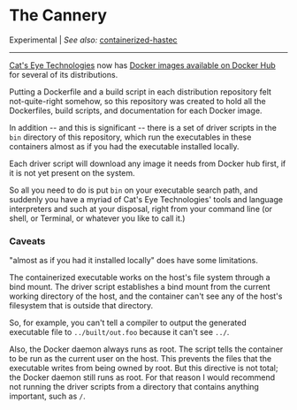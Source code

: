 The Cannery
===========

Experimental
| _See also:_ [containerized-hastec](https://github.com/catseye/containerized-hastec)

- - - -

[Cat's Eye Technologies][] now has [Docker images available on Docker Hub][]
for several of its distributions.

Putting a Dockerfile and a build script in each distribution repository
felt not-quite-right somehow, so this repository was created to hold all
the Dockerfiles, build scripts, and documentation for each Docker image.

In addition -- and this is significant -- there is a set of driver
scripts in the `bin` directory of this repository, which run the
executables in these containers almost as if you had the executable
installed locally.

Each driver script will download any image it needs from Docker hub
first, if it is not yet present on the system.

So all you need to do is put `bin` on your executable search path,
and suddenly you have a myriad of Cat's Eye Technologies' tools and
language interpreters and such at your disposal, right from your
command line (or shell, or Terminal, or whatever you like to call it.)

### Caveats

"almost as if you had it installed locally" does have some limitations.

The containerized executable works on the host's file system through a
bind mount.  The driver script establishes a bind mount from the current
working directory of the host, and the container can't see any of
the host's filesystem that is outside that directory.

So, for example, you can't tell a compiler to output the generated
executable file to `../built/out.foo` because it can't see `../`.

Also, the Docker daemon always runs as root.  The script tells the
container to be run as the current user on the host.  This prevents
the files that the executable writes from being owned by root.  But
this directive is not total; the Docker daemon still runs as root.
For that reason I would recommend not running the driver scripts
from a directory that contains anything important, such as `/`.

[Cat's Eye Technologies]: https://catseye.tc/
[Docker images available on Docker Hub]: https://hub.docker.com/u/catseye
[containerized-hastec]: https://github.com/catseye/containerized-hastec/
